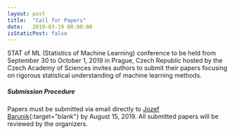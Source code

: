 ```yaml
---
layout: post
title:  "Call for Papers"
date:   2019-03-19 08:00:00
isStaticPost: false
---
```

STAT of ML (Statistics of Machine Learning) conference to be held from September 30 to October 1, 2019 in Prague, Czech Republic hosted by the Czech Academy of Sciences invites authors to submit their papers focusing on rigorous statistical understanding of machine learning methods.

##### Submission Procedure

Papers must be submitted via email directly to [Jozef Barunik](https://barunik.github.io){:target="blank"} by August 15, 2019. All submitted papers will be reviewed by the organizers.<br/>
